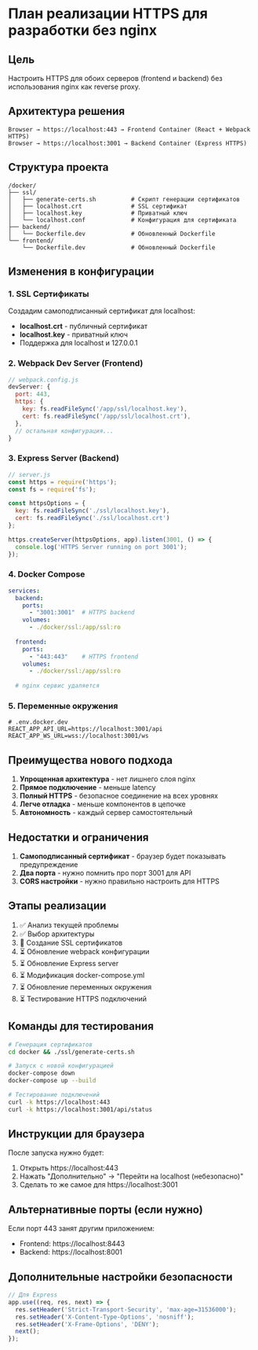 # План реализации HTTPS для разработки без nginx

## Цель
Настроить HTTPS для обоих серверов (frontend и backend) без использования nginx как reverse proxy.

## Архитектура решения

```
Browser → https://localhost:443 → Frontend Container (React + Webpack HTTPS)
Browser → https://localhost:3001 → Backend Container (Express HTTPS)
```

## Структура проекта

```
/docker/
├── ssl/
│   ├── generate-certs.sh          # Скрипт генерации сертификатов
│   ├── localhost.crt              # SSL сертификат
│   ├── localhost.key              # Приватный ключ
│   └── localhost.conf             # Конфигурация для сертификата
├── backend/
│   └── Dockerfile.dev             # Обновленный Dockerfile
└── frontend/
    └── Dockerfile.dev             # Обновленный Dockerfile
```

## Изменения в конфигурации

### 1. SSL Сертификаты

Создадим самоподписанный сертификат для localhost:
- **localhost.crt** - публичный сертификат
- **localhost.key** - приватный ключ
- Поддержка для localhost и 127.0.0.1

### 2. Webpack Dev Server (Frontend)

```javascript
// webpack.config.js
devServer: {
  port: 443,
  https: {
    key: fs.readFileSync('/app/ssl/localhost.key'),
    cert: fs.readFileSync('/app/ssl/localhost.crt'),
  },
  // остальная конфигурация...
}
```

### 3. Express Server (Backend)

```javascript
// server.js
const https = require('https');
const fs = require('fs');

const httpsOptions = {
  key: fs.readFileSync('./ssl/localhost.key'),
  cert: fs.readFileSync('./ssl/localhost.crt')
};

https.createServer(httpsOptions, app).listen(3001, () => {
  console.log('HTTPS Server running on port 3001');
});
```

### 4. Docker Compose

```yaml
services:
  backend:
    ports:
      - "3001:3001"  # HTTPS backend
    volumes:
      - ./docker/ssl:/app/ssl:ro
      
  frontend:
    ports:
      - "443:443"    # HTTPS frontend
    volumes:
      - ./docker/ssl:/app/ssl:ro
      
  # nginx сервис удаляется
```

### 5. Переменные окружения

```env
# .env.docker.dev
REACT_APP_API_URL=https://localhost:3001/api
REACT_APP_WS_URL=wss://localhost:3001/ws
```

## Преимущества нового подхода

1. **Упрощенная архитектура** - нет лишнего слоя nginx
2. **Прямое подключение** - меньше latency
3. **Полный HTTPS** - безопасное соединение на всех уровнях
4. **Легче отладка** - меньше компонентов в цепочке
5. **Автономность** - каждый сервер самостоятельный

## Недостатки и ограничения

1. **Самоподписанный сертификат** - браузер будет показывать предупреждение
2. **Два порта** - нужно помнить про порт 3001 для API
3. **CORS настройки** - нужно правильно настроить для HTTPS

## Этапы реализации

1. ✅ Анализ текущей проблемы
2. ✅ Выбор архитектуры
3. 🔄 Создание SSL сертификатов
4. ⏳ Обновление webpack конфигурации
5. ⏳ Обновление Express server
6. ⏳ Модификация docker-compose.yml
7. ⏳ Обновление переменных окружения
8. ⏳ Тестирование HTTPS подключений

## Команды для тестирования

```bash
# Генерация сертификатов
cd docker && ./ssl/generate-certs.sh

# Запуск с новой конфигурацией
docker-compose down
docker-compose up --build

# Тестирование подключений
curl -k https://localhost:443
curl -k https://localhost:3001/api/status
```

## Инструкции для браузера

После запуска нужно будет:
1. Открыть https://localhost:443
2. Нажать "Дополнительно" → "Перейти на localhost (небезопасно)"
3. Сделать то же самое для https://localhost:3001

## Альтернативные порты (если нужно)

Если порт 443 занят другим приложением:
- Frontend: https://localhost:8443
- Backend: https://localhost:8001

## Дополнительные настройки безопасности

```javascript
// Для Express
app.use((req, res, next) => {
  res.setHeader('Strict-Transport-Security', 'max-age=31536000');
  res.setHeader('X-Content-Type-Options', 'nosniff');
  res.setHeader('X-Frame-Options', 'DENY');
  next();
});